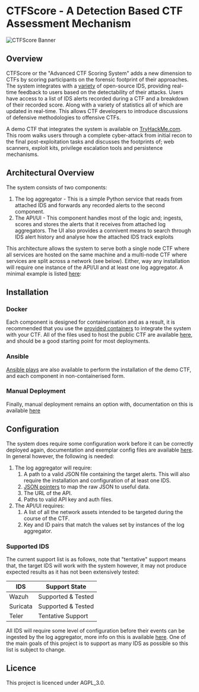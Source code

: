 # CTFScore - A Detection Based CTF Assessment Mechanism

![CTFScore Banner](https://ctfresources.s3.eu-west-2.amazonaws.com/bannerhq.png)

## Overview

CTFScore or the "Advanced CTF Scoring System" adds a new dimension to CTFs by scoring participants on the forensic footprint of their approaches. The system integrates with a [variety](#supported-ids) of open-source IDS, providing real-time feedback to users based on the detectability of their attacks. Users have access to a list of IDS alerts recorded during a CTF and a breakdown of their recorded score. Along with a variety of statistics all of which are updated in real-time. This allows CTF developers to introduce discussions of defensive methodologies to offensive CTFs.

A demo CTF that integrates the system is available on [TryHackMe.com](https://tryhackme.com/jr/idsevasion). This room walks users through a complete cyber-attack from initial recon to the final post-exploitation tasks and discusses the footprints of; web scanners, exploit kits, privilege escalation tools and persistence mechanisms.

## Architectural Overview

The system consists of two components:

1. The log aggregator - This is a simple Python service that reads from attached IDS and forwards any recorded alerts to the second component.
2. The API/UI - This component handles most of the logic and; ingests, scores and stores the alerts that it receives from attached log aggregators. The UI also provides a connivent means to search through IDS alert history and analyse how the attached IDS track exploits

This architecture allows the system to serve both a single node CTF where all services are hosted on the same machine and a multi-node CTF where services are split across a network (see below). Either, way any installation will require one instance of the API/UI and at least one log aggregator. A minimal example is listed [here](https://github.com/Jroo1053/CTFScore/blob/master/Deployment/ApacheDemo/docker-compose.yml):


## Installation

### Docker

Each component is designed for containerisation and as a result, it is recommended that you use the [provided containers](https://github.com/Jroo1053?tab=packages&repo_name=CTFScore) to integrate the system with your CTF. All of the files used to host the public CTF are available [here](), and should be a good starting point for most deployments.

### Ansible

[Ansible plays]() are also available to perform the installation of the demo CTF, and each component in non-containerised form.

### Manual Deployment

Finally, manual deployment remains an option with, documentation on this is available [here](https://github.com/Jroo1053/CTFScore/tree/master/Docs#log-aggregator-installation)

## Configuration

The system does require some configuration work before it can be correctly deployed again, documentation and exemplar config files are available [here](https://github.com/Jroo1053/CTFScore/tree/master/Docs#log-aggregator-installation). In general however, the following is needed:

1. The log aggregator will require:
    1. A path to a valid JSON file containing the target alerts. This will also require the installation and configuration of at least one IDS.
    2. [JSON pointers](https://github.com/Jroo1053/CTFScore/blob/master/Docs/IDSJSONTable.md) to map the raw JSON to useful data.
    3. The URL of the API.
    4. Paths to valid API key and auth files.
2. The API/UI requires:
    1. A list of all the network assets intended to be targeted during the course of the CTF.
    2. Key and ID pairs that match the values set by instances of the log aggregator.

### Supported IDS

The current support list is as follows, note that "tentative" support means that, the target IDS will work with the system however, it may not produce expected results as it has not been extensively tested:

| IDS | Support State |
|-----|-------|
| Wazuh | Supported & Tested
| Suricata | Supported & Tested |
| Teler | Tentative Support |

All IDS will require some level of configuration before their events can be ingested by the log aggregator, more info on this is available [here](https://github.com/Jroo1053/CTFScore/blob/master/Docs/IDSJSONTable.md). One of the main goals of this project is to support as many IDS as possible so this list is subject to change.

## Licence

This project is licenced under AGPL_3.0.
